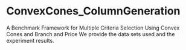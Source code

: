 # ConvexCones_ColumnGeneration
A Benchmark Framework for Multiple Criteria Selection Using Convex Cones and Branch and Price
We provide the data sets used and the experiment results.
